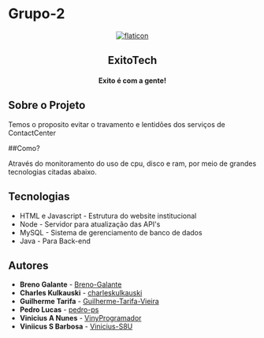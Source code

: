 # Grupo-2
<p align="center">
<a href="https://imgbb.com/">
<img src="https://i.ibb.co/SVzVG88/flaticon.png" alt="flaticon" border="0"></a>
</p>

<h2 align="center">ExitoTech</h2>
<h4 align="center">Exito é com a gente!</h4>


## Sobre o Projeto 

Temos o proposito evitar o travamento e lentidões dos serviços de ContactCenter

##Como?

Através do monitoramento do uso de cpu, disco e ram, por meio de grandes tecnologias citadas abaixo.

## Tecnologias
- HTML e Javascript - Estrutura do website institucional
- Node - Servidor para atualização das API's
- MySQL - Sistema de gerenciamento de banco de dados
- Java - Para Back-end



## Autores
- **Breno Galante** - [Breno-Galante](https://github.com/Breno-Galante)
- **Charles Kulkauski** - [charleskulkauski](https://github.com/charleskulkauski)
- **Guilherme Tarifa** - [Guilherme-Tarifa-Vieira](https://github.com/Guilherme-Tarifa-Vieira) 
- **Pedro Lucas** - [pedro-ps](https://github.com/pedro-ps)
- **Vinicius A Nunes** - [VinyProgramador](https://github.com/VinyProgramador)
- **Viniicus S Barbosa** - [Vinicius-S8U](https://github.com/weskleyolive)
